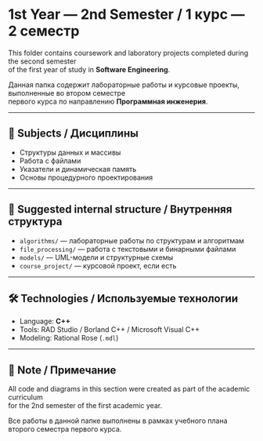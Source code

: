 # 1st Year — 2nd Semester / 1 курс — 2 семестр

This folder contains coursework and laboratory projects completed during the second semester  
of the first year of study in **Software Engineering**.

Данная папка содержит лабораторные работы и курсовые проекты, выполненные во втором семестре  
первого курса по направлению **Программная инженерия**.

---

## 🔹 Subjects / Дисциплины

- Структуры данных и массивы
- Работа с файлами
- Указатели и динамическая память
- Основы процедурного проектирования

---

## 📂 Suggested internal structure / Внутренняя структура

- `algorithms/` — лабораторные работы по структурам и алгоритмам  
- `file_processing/` — работа с текстовыми и бинарными файлами  
- `models/` — UML-модели и структурные схемы  
- `course_project/` — курсовой проект, если есть

---

## 🛠 Technologies / Используемые технологии

- Language: **C++**
- Tools: RAD Studio / Borland C++ / Microsoft Visual C++
- Modeling: Rational Rose (`.mdl`)

---

## 📄 Note / Примечание

All code and diagrams in this section were created as part of the academic curriculum  
for the 2nd semester of the first academic year.

Все работы в данной папке выполнены в рамках учебного плана второго семестра первого курса.
